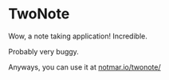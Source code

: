# TwoNote

Wow, a note taking application! Incredible.

Probably very buggy.

Anyways, you can use it at [notmar.io/twonote/](https://www.notmar.io/twonote/)
